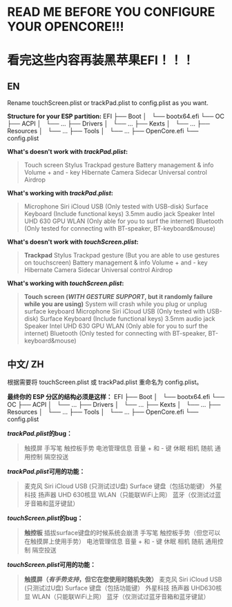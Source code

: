 # READ ME BEFORE YOU CONFIGURE YOUR OPENCORE!!!
# 看完这些内容再装黑苹果EFI！！！


## EN

Rename touchScreen.plist or trackPad.plist to config.plist as you want.

**Structure for your ESP partition:**
EFI
├── Boot
│   └── bootx64.efi
└── OC
    ├── ACPI
    │   └── ...
    ├── Drivers
    │   └── ...
    ├── Kexts
    │   └── ...
    ├── Resources
    │   └── ...
    ├── Tools
    │   └── ...
    ├── OpenCore.efi
    └── config.plist

**What's doesn't work with *trackPad.plist*:**
> Touch screen
> Stylus
> Trackpad gesture
> Battery management & info
> Volume + and - key
> Hibernate
> Camera
> Sidecar
> Universal control
> Airdrop

**What's working with *trackPad.plist*:**
> Microphone
> Siri
> iCloud
> USB (Only tested with USB-disk)
> Surface Keyboard (Include functional keys)
> 3.5mm audio jack
> Speaker
> Intel UHD 630 GPU
> WLAN (Only able for you to surf the internet)
> Bluetooth (Only tested for connecting with BT-speaker, BT-keyboard&mouse)


**What's doesn't work with *touchScreen.plist*:**
> **Trackpad**
> Stylus
> Trackpad gesture (But you are able to use gestures on touchscreen)
> Battery management & info
> Volume + and - key
> Hibernate
> Camera
> Sidecar
> Universal control
> Airdrop

**What's working with *touchScreen.plist*:**
> **Touch screen (*WITH GESTURE SUPPORT*, but it randomly failure while you are using)**
> System will crash while you plug or unplug surface keyboard
> Microphone
> Siri
> iCloud
> USB (Only tested with USB-disk)
> Surface Keyboard (Include functional keys)
> 3.5mm audio jack
> Speaker
> Intel UHD 630 GPU
> WLAN (Only able for you to surf the internet)
> Bluetooth (Only tested for connecting with BT-speaker, BT-keyboard&mouse)


## 中文/ ZH

根据需要将 touchScreen.plist 或 trackPad.plist 重命名为 config.plist。

 **最终你的 ESP 分区的结构必须是这样：**
 EFI
├── Boot
│   └── bootx64.efi
└── OC
    ├── ACPI
    │   └── ...
    ├── Drivers
    │   └── ...
    ├── Kexts
    │   └── ...
    ├── Resources
    │   └── ...
    ├── Tools
    │   └── ...
    ├── OpenCore.efi
    └── config.plist


 ***trackPad.plist*的bug：**
 > 触摸屏
 > 手写笔
 > 触控板手势
 > 电池管理信息
 > 音量 + 和 - 键
 > 休眠
 > 相机
 > 随航
 > 通用控制
 > 隔空投送

 ***trackPad.plist*可用的功能：**
 > 麦克风
 > Siri
 > iCloud
 > USB (只测试过U盘)
 > Surface 键盘（包括功能键）
 > 外星科技
 > 扬声器
 > UHD 630核显
 > WLAN（只能联WiFi上网）
 > 蓝牙（仅测试过蓝牙音箱和蓝牙键鼠）


 ***touchScreen.plist*的bug：**
 > **触控板**
 > 插拔surface键盘的时候系统会崩溃
 > 手写笔
 > 触控板手势（但您可以在触摸屏上使用手势）
 > 电池管理信息
 > 音量 + 和 - 键
 > 休眠
 > 相机
 > 随航
 > 通用控制
 > 隔空投送

 ***touchScreen.plist*可用的功能：**
 > **触摸屏（*有手势支持*，但它在您使用时随机失效）**
 > 麦克风
 > Siri
 > iCloud
 > USB (只测试过U盘)
 > Surface 键盘（包括功能键）
 > 外星科技
 > 扬声器
 > UHD630核显
 > WLAN（只能联WiFi上网）
 > 蓝牙（仅测试过蓝牙音箱和蓝牙键鼠）
